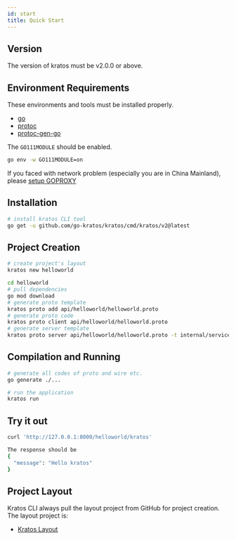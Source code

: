 ```yaml
---
id: start
title: Quick Start
---
```


## Version
The version of kratos must be v2.0.0 or above.

## Environment Requirements
These environments and tools must be installed properly.
- [go](https://golang.org/dl/)
- [protoc](https://github.com/protocolbuffers/protobuf)
- [protoc-gen-go](https://github.com/protocolbuffers/protobuf-go)

The `GO111MODULE` should be enabled.
```bash
go env -w GO111MODULE=on
```

If you faced with network problem (especially you are in China Mainland), please [setup GOPROXY](https://goproxy.cn/)

## Installation

```bash
# install kratos CLI tool
go get -u github.com/go-kratos/kratos/cmd/kratos/v2@latest
```
## Project Creation
```bash
# create project's layout
kratos new helloworld

cd helloworld
# pull dependencies
go mod download
# generate proto template
kratos proto add api/helloworld/helloworld.proto
# generate proto code
kratos proto client api/helloworld/helloworld.proto
# generate server template
kratos proto server api/helloworld/helloworld.proto -t internal/service
```
## Compilation and Running
```bash
# generate all codes of proto and wire etc.
go generate ./...

# run the application
kratos run
```

## Try it out
```bash
curl 'http://127.0.0.1:8000/helloworld/kratos'

The response should be
{
  "message": "Hello kratos"
}
```

## Project Layout
Kratos CLI always pull the layout project from GitHub for project creation. The layout project is:

* [Kratos Layout](https://github.com/go-kratos/kratos-layout)
